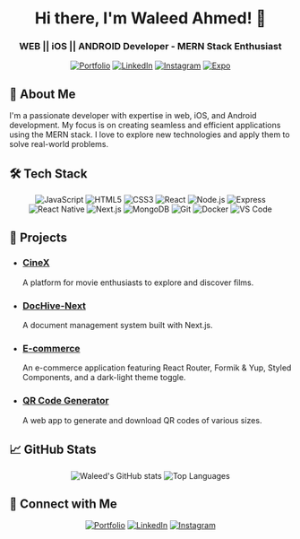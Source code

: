 <!-- ![Header](https://your-custom-header-image-url) -->

<h1 align="center">Hi there, I'm Waleed Ahmed! 👋</h1>
<h3 align="center">WEB || iOS || ANDROID Developer - MERN Stack Enthusiast</h3>

<p align="center">
  <a href="https://waleeddev.vercel.app/"><img src="https://img.shields.io/badge/Portfolio-My%20Website-blue" alt="Portfolio"></a>
  <a href="https://www.linkedin.com/in/waleedahmedx"><img src="https://img.shields.io/badge/LinkedIn-Connect-blue" alt="LinkedIn"></a>
  <a href="https://www.instagram.com/waleedahmed.x"><img src="https://img.shields.io/badge/Instagram-Follow-red" alt="Instagram"></a>
  <a href="https://expo.dev/@waleedahmed.x"><img src="https://img.shields.io/badge/Expo-Profile-lightgrey" alt="Expo"></a>
</p>

## 🚀 About Me

I'm a passionate developer with expertise in web, iOS, and Android development. My focus is on creating seamless and efficient applications using the MERN stack. I love to explore new technologies and apply them to solve real-world problems.

## 🛠️ Tech Stack

<p align="center">
  <img src="https://img.shields.io/badge/JavaScript-F7DF1E?style=for-the-badge&logo=javascript&logoColor=black" alt="JavaScript">
  <img src="https://img.shields.io/badge/HTML5-E34F26?style=for-the-badge&logo=html5&logoColor=white" alt="HTML5">
  <img src="https://img.shields.io/badge/CSS3-1572B6?style=for-the-badge&logo=css3&logoColor=white" alt="CSS3">
  <img src="https://img.shields.io/badge/React-61DAFB?style=for-the-badge&logo=react&logoColor=black" alt="React">
  <img src="https://img.shields.io/badge/Node.js-339933?style=for-the-badge&logo=node.js&logoColor=white" alt="Node.js">
  <img src="https://img.shields.io/badge/Express-000000?style=for-the-badge&logo=express&logoColor=white" alt="Express">
  <img src="https://img.shields.io/badge/React_Native-61DAFB?style=for-the-badge&logo=react&logoColor=black" alt="React Native">
  <img src="https://img.shields.io/badge/Next.js-000000?style=for-the-badge&logo=next.js&logoColor=white" alt="Next.js">
  <img src="https://img.shields.io/badge/MongoDB-4EA94B?style=for-the-badge&logo=mongodb&logoColor=white" alt="MongoDB">
  <img src="https://img.shields.io/badge/Git-F05032?style=for-the-badge&logo=git&logoColor=white" alt="Git">
  <img src="https://img.shields.io/badge/Docker-2496ED?style=for-the-badge&logo=docker&logoColor=white" alt="Docker">
  <img src="https://img.shields.io/badge/VS_Code-007ACC?style=for-the-badge&logo=visual-studio-code&logoColor=white" alt="VS Code">
</p>

## 🌟 Projects

- ### [CineX](https://github.com/waleed2000x/CineX)
  A platform for movie enthusiasts to explore and discover films.

- ### [DocHive-Next](https://github.com/waleed2000x/DocHive-Next)
  A document management system built with Next.js.

- ### [E-commerce](https://github.com/waleed2000x/ecommerce)
  An e-commerce application featuring React Router, Formik & Yup, Styled Components, and a dark-light theme toggle.

- ### [QR Code Generator](https://github.com/waleed2000x/QR-Code-Generator-Next-js)
  A web app to generate and download QR codes of various sizes.

## 📈 GitHub Stats

<p align="center">
  <img src="https://github-readme-stats.vercel.app/api?username=waleed2000x&show_icons=true&theme=radical" alt="Waleed's GitHub stats">
  <img src="https://github-readme-stats.vercel.app/api/top-langs/?username=waleed2000x&layout=compact&theme=radical" alt="Top Languages">
</p>

## 🔗 Connect with Me

<p align="center">
  <a href="https://waleeddev.vercel.app/"><img src="https://img.shields.io/badge/Portfolio-My%20Website-blue?style=for-the-badge" alt="Portfolio"></a>
  <a href="https://www.linkedin.com/in/waleedahmedx"><img src="https://img.shields.io/badge/LinkedIn-Connect-blue?style=for-the-badge" alt="LinkedIn"></a>
  <a href="https://www.instagram.com/waleedahmed.x"><img src="https://img.shields.io/badge/Instagram-Follow-red?style=for-the-badge" alt="Instagram"></a>
</p>
